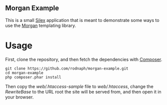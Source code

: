
## Morgan Example

This is a small [Silex](http://silex.sensiolabs.org) application that is meant
to demonstrate some ways to use the [Morgan](https://github.com/rodnaph/morgan)
templating library.

# Usage

First, clone the repository, and then fetch the dependencies with
[Composer](http://getcomposer.org).

```
git clone https://github.com/rodnaph/morgan-example.git
cd morgan-example
php composer.phar install
```

Then copy the _web/.htaccess-sample_ file to _web/.htaccess_, change the
_RewriteBase_ to the URL root the site will be served from, and then open
it in your browser.

